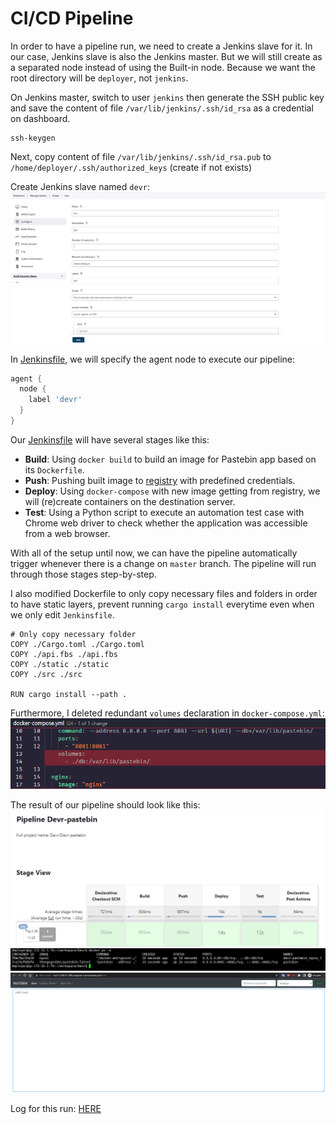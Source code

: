 <h1>CI/CD Pipeline</h1>

In order to have a pipeline run, we need to create a Jenkins slave for it. In our case, Jenkins slave is also the Jenkins master. But we will still create as a separated node instead of using the Built-in node. Because we want the root directory will be `deployer`, not `jenkins`.

On Jenkins master, switch to user `jenkins` then generate the SSH public key and save the content of file `/var/lib/jenkins/.ssh/id_rsa` as a credential on dashboard.
```
ssh-keygen
```

Next, copy content of file `/var/lib/jenkins/.ssh/id_rsa.pub` to `/home/deployer/.ssh/authorized_keys` (create if not exists)

Create Jenkins slave named `devr`:
![alt Slave](images/slave.png "Slave")

In [Jenkinsfile](https://github.com/thongngo3301/pastebin/blob/master/Jenkinsfile), we will specify the agent node to execute our pipeline:
```groovy
agent {
  node {
    label 'devr'
  }
}
```

Our [Jenkinsfile](https://github.com/thongngo3301/pastebin/blob/master/Jenkinsfile) will have several stages like this:

- <b>Build</b>: Using `docker build` to build an image for Pastebin app based on its `Dockerfile`.
- <b>Push</b>: Pushing built image to [registry](https://registry.hub.docker.com) with predefined credentials.
- <b>Deploy</b>: Using `docker-compose` with new image getting from registry, we will (re)create containers on the destination server.
- <b>Test</b>: Using a Python script to execute an automation test case with Chrome web driver to check whether the application was accessible from a web browser.

With all of the setup until now, we can have the pipeline automatically trigger whenever there is a change on `master` branch. The pipeline will run through those stages step-by-step.

I also modified Dockerfile to only copy necessary files and folders in order to have static layers, prevent running `cargo install` everytime even when we only edit `Jenkinsfile`.
```docker
# Only copy necessary folder
COPY ./Cargo.toml ./Cargo.toml
COPY ./api.fbs ./api.fbs
COPY ./static ./static
COPY ./src ./src

RUN cargo install --path .
```

Furthermore, I deleted redundant `volumes` declaration in `docker-compose.yml`:
![alt remove](images/remove.png "remove")

The result of our pipeline should look like this:
![alt result](images/result.png "result")
![alt docker-result](images/docker-result.png "docker-result")
![alt web-result](images/web-result.png "web-result")

Log for this run: [HERE](logs/success.log)